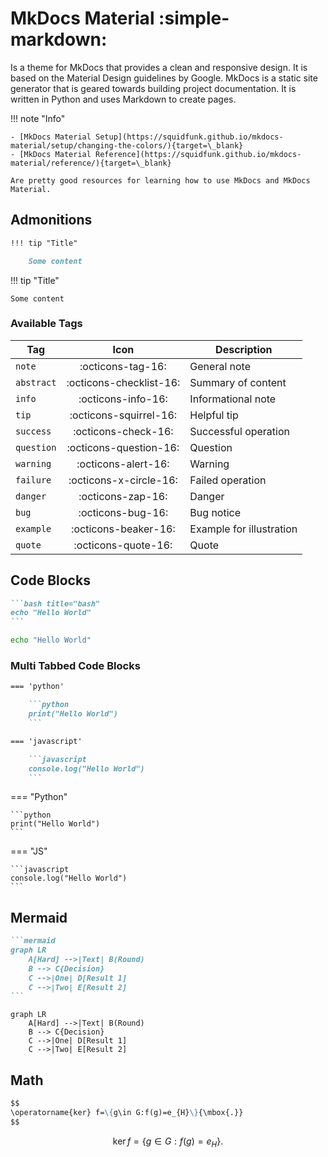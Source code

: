 # MkDocs Material :simple-markdown:

Is a theme for MkDocs that provides a clean and responsive design. It is based on the Material Design guidelines by Google. MkDocs is a static site generator that is geared towards building project documentation. It is written in Python and uses Markdown to create pages.

!!! note "Info"

    - [MkDocs Material Setup](https://squidfunk.github.io/mkdocs-material/setup/changing-the-colors/){target=\_blank}
    - [MkDocs Material Reference](https://squidfunk.github.io/mkdocs-material/reference/){target=\_blank}

    Are pretty good resources for learning how to use MkDocs and MkDocs Material.

## Admonitions

```markdown
!!! tip "Title"

    Some content
```

!!! tip "Title"

    Some content

### Available Tags

| Tag        |          Icon           | Description              |
| ---------- | :---------------------: | ------------------------ |
| `note`     |    :octicons-tag-16:    | General note             |
| `abstract` | :octicons-checklist-16: | Summary of content       |
| `info`     |   :octicons-info-16:    | Informational note       |
| `tip`      | :octicons-squirrel-16:  | Helpful tip              |
| `success`  |   :octicons-check-16:   | Successful operation     |
| `question` | :octicons-question-16:  | Question                 |
| `warning`  |   :octicons-alert-16:   | Warning                  |
| `failure`  | :octicons-x-circle-16:  | Failed operation         |
| `danger`   |    :octicons-zap-16:    | Danger                   |
| `bug`      |    :octicons-bug-16:    | Bug notice               |
| `example`  |  :octicons-beaker-16:   | Example for illustration |
| `quote`    |   :octicons-quote-16:   | Quote                    |

## Code Blocks

````markdown
```bash title="bash"
echo "Hello World"
```
````

```bash title="bash"
echo "Hello World"
```

### Multi Tabbed Code Blocks

````markdown
=== 'python'

    ```python
    print("Hello World")
    ```

=== 'javascript'

    ```javascript
    console.log("Hello World")
    ```
````

=== "Python"

    ```python
    print("Hello World")
    ```

=== "JS"

    ```javascript
    console.log("Hello World")
    ```

## Mermaid

````markdown
```mermaid
graph LR
    A[Hard] -->|Text| B(Round)
    B --> C{Decision}
    C -->|One| D[Result 1]
    C -->|Two| E[Result 2]
```
````

```mermaid
graph LR
    A[Hard] -->|Text| B(Round)
    B --> C{Decision}
    C -->|One| D[Result 1]
    C -->|Two| E[Result 2]
```

## Math

```markdown
$$
\operatorname{ker} f=\{g\in G:f(g)=e_{H}\}{\mbox{.}}
$$
```

$$
\operatorname{ker} f=\{g\in G:f(g)=e_{H}\}{\mbox{.}}
$$
